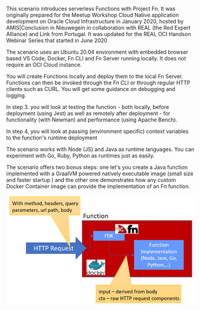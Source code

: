 This scenario introduces serverless Functions with Project Fn. It was originally prepared for the Meetup Workshop Cloud Native application development on Oracle Cloud Infrastructure in January 2020, hosted by AMIS|Conclusion in Nieuwegein in collaboration with REAL (the Red Expert Alliance) and Link from Portugal. It was updated for the REAL OCI Handson Webinar Series that started in June 2020

The scenario uses an Ubuntu 20.04 environment with embedded browser based VS Code, Docker, Fn CLI and Fn Server running locally. It does not require an OCI Cloud instance.

You will create Functions locally and deploy them to the local Fn Server. Functions can then be invoked through the Fn CLI or through regular HTTP clients such as CURL. You will get some guidance on debugging and logging.

In step 3. you will look at testing the function - both locally, before deployment (using Jest) as well as remotely after deployment - for functionality (with Newman) and performance (using Apache Bench).

In step 4, you will look at passing (environment specific) context variables to the function's runtime deployment

The scenario works with Node (JS) and Java as runtime languages. You can experiment with Go, Ruby, Python as runtimes just as easily.

The scenario offers two bonus steps: one let's you create a Java function implemented with a GraalVM powered natively executable image (small size and faster startup ) and the other one demonstrates how any custom Docker Container image can provide the implementation of an Fn function.   

![Overview of Function running on Fn](assets/fn-overview.jpg)
